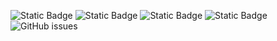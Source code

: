 ![Static Badge](https://img.shields.io/badge/blacklists-61-000000) ![Static Badge](https://img.shields.io/badge/blacklisted-2938910-cc0000) ![Static Badge](https://img.shields.io/badge/whitelisted-2250-00CC00) ![Static Badge](https://img.shields.io/badge/streaming_blacklist-28107-000000) ![GitHub issues](https://img.shields.io/github/issues/fabriziosalmi/blacklists)
